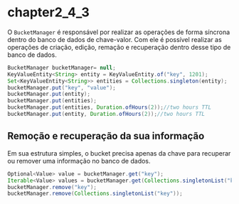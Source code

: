 # chapter2\_4\_3

O `BucketManager` é responsável por realizar as operações de forma síncrona dentro do banco de dados de chave-valor. Com ele é possível realizar as operações de criação, edição, remação e recuperação dentro desse tipo de banco de dados.

```java
BucketManager bucketManager= null;
KeyValueEntity<String> entity = KeyValueEntity.of("key", 1201);
Set<KeyValueEntity<String>> entities = Collections.singleton(entity);
bucketManager.put("key", "value");
bucketManager.put(entity);
bucketManager.put(entities);
bucketManager.put(entities, Duration.ofHours(2));//two hours TTL
bucketManager.put(entity, Duration.ofHours(2));//two hours TTL
```

## Remoção e recuperação da sua informação

Em sua estrutura simples, o bucket precisa apenas da chave para recuperar ou remover uma informação no banco de dados.

```java
Optional<Value> value = bucketManager.get("key");
Iterable<Value> values = bucketManager.get(Collections.singletonList("key"));
bucketManager.remove("key");
bucketManager.remove(Collections.singletonList("key"));
```


